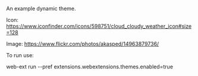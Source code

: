 An example dynamic theme.

Icon: https://www.iconfinder.com/icons/598751/cloud_cloudy_weather_icon#size=128

Image: https://www.flickr.com/photos/akasped/14963879736/

To run use:

web-ext run --pref extensions.webextensions.themes.enabled=true
